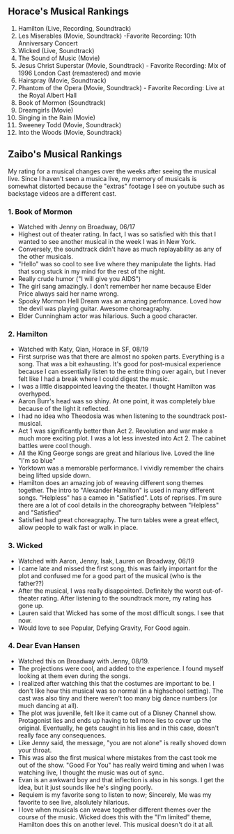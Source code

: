 ## Horace's Musical Rankings

1. Hamilton (Live, Recording, Soundtrack)
1. Les Miserables (Movie, Soundtrack) -Favorite Recording: 10th Anniversary Concert
1. Wicked (Live, Soundtrack)
1. The Sound of Music (Movie)
1. Jesus Christ Superstar (Movie, Soundtrack) - Favorite Recording: Mix of 1996 London Cast (remastered) and movie
1. Hairspray (Movie, Soundtrack)
1. Phantom of the Opera (Movie, Soundtrack) - Favorite Recording: Live at the Royal Albert Hall
1. Book of Mormon (Soundtrack)
1. Dreamgirls (Movie)
1. Singing in the Rain (Movie)
1. Sweeney Todd (Movie, Soundtrack)
1. Into the Woods (Movie, Soundtrack)


## Zaibo's Musical Rankings

My rating for a musical changes over the weeks after seeing the musical live. Since I haven't seen a musica live, my memory of musicals is somewhat distorted because the "extras" footage I see on youtube such as backstage videos are a different cast.

### 1. Book of Mormon
- Watched with Jenny on Broadway, 06/17
- Highest out of theater rating. In fact, I was so satisfied with this that I wanted to see another musical in the week I was in New York.
- Conversely, the soundtrack didn't have as much replayability as any of the other musicals.
- "Hello" was so cool to see live where they manipulate the lights. Had that song stuck in my mind for the rest of the night.
- Really crude humor ("I will give you AIDS")
- The girl sang amazingly. I don't remember her name because Elder Price always said her name wrong.
- Spooky Mormon Hell Dream was an amazing performance. Loved how the devil was playing guitar. Awesome choreagraphy.
- Elder Cunningham actor was hilarious. Such a good character.

### 2. Hamilton
- Watched with Katy, Qian, Horace in SF, 08/19
- First surprise was that there are almost no spoken parts. Everything is a song. That was a bit exhausting. It's good for post-musical experience because I can essentially listen to the entire thing over again, but I never felt like I had a break where I could digest the music.
- I was a little disappointed leaving the theater. I thought Hamilton was overhyped.
- Aaron Burr's head was so shiny. At one point, it was completely blue because of the light it reflected.
- I had no idea who Theodosia was when listening to the soundtrack post-musical.
- Act 1 was significantly better than Act 2. Revolution and war make a much more exciting plot. I was a lot less invested into Act 2. The cabinet battles were cool though.
- All the King George songs are great and hilarious live. Loved the line "I'm so blue"
- Yorktown was a memorable performance. I vividly remember the chairs being lifted upside down.
- Hamilton does an amazing job of weaving different song themes together. The intro to "Alexander Hamilton" is used in many different songs. "Helpless" has a cameo in "Satisfied". Lots of reprises. I'm sure there are a lot of cool details in the choreography between "Helpless" and "Satisfied"
- Satisfied had great choreagraphy. The turn tables were a great effect, allow people to walk fast or walk in place.

### 3. Wicked
- Watched with Aaron, Jenny, Isak, Lauren on Broadway, 06/19
- I came late and missed the first song, this was fairly important for the plot and confused me for a good part of the musical (who is the father??)
- After the musical, I was really disappointed. Definitely the worst out-of-theater rating. After listening to the soundtrack more, my rating has gone up.
- Lauren said that Wicked has some of the most difficult songs. I see that now.
- Would love to see Popular, Defying Gravity, For Good again.

### 4. Dear Evan Hansen

- Watched this on Broadway with Jenny, 08/19.
- The projections were cool, and added to the experience. I found myself looking at them even during the songs.
- I realized after watching this that the costumes are important to be. I don't like how this musical was so normal (in a highschool setting). The cast was also tiny and there weren't too many big dance numbers (or much dancing at all).
- The plot was juvenille, felt like it came out of a Disney Channel show. Protagonist lies and ends up having to tell more lies to cover up the original. Eventually, he gets caught in his lies and in this case, doesn't really face any consequences.
- Like Jenny said, the message, "you are not alone" is really shoved down your throat.
- This was also the first musical where mistakes from the cast took me out of the show. "Good For You" has really weird timing and when I was watching live, I thought the music was out of sync.
- Evan is an awkward boy and that inflection is also in his songs. I get the idea, but it just sounds like he's singing poorly.
- Requiem is my favorite song to listen to now; Sincerely, Me was my favorite to see live, alsolutely hilarious.
- I love when musicals can weave together different themes over the course of the music. Wicked does this with the "I'm limited" theme, Hamilton does this on another level. This musical doesn't do it at all.

